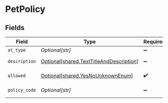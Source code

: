 # PetPolicy


## Fields

| Field                                                                                          | Type                                                                                           | Required                                                                                       | Description                                                                                    | Example                                                                                        |
| ---------------------------------------------------------------------------------------------- | ---------------------------------------------------------------------------------------------- | ---------------------------------------------------------------------------------------------- | ---------------------------------------------------------------------------------------------- | ---------------------------------------------------------------------------------------------- |
| `at_type`                                                                                      | *Optional[str]*                                                                                | :heavy_minus_sign:                                                                             | N/A                                                                                            | PetPolicy                                                                                      |
| `description`                                                                                  | [Optional[shared.TextTitleAndDescription]](undefined/models/shared/texttitleanddescription.md) | :heavy_minus_sign:                                                                             | Descriptive text                                                                               |                                                                                                |
| `allowed`                                                                                      | [Optional[shared.YesNoUnknownEnum]](undefined/models/shared/yesnounknownenum.md)               | :heavy_check_mark:                                                                             | Yes , No , Unknown                                                                             |                                                                                                |
| `policy_code`                                                                                  | *Optional[str]*                                                                                | :heavy_minus_sign:                                                                             | Pet policy code                                                                                |                                                                                                |